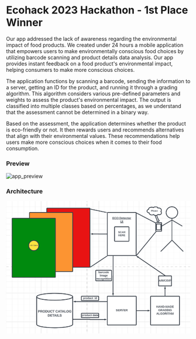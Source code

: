 # Ecohack 2023 Hackathon - 1st Place Winner

Our app addressed the lack of awareness regarding the environmental impact of food products. We created under 24 hours a mobile application that empowers users to make environmentally conscious food choices by utilizing barcode scanning and product details data analysis. Our app provides instant feedback on a food product's environmental impact, helping consumers to make more conscious choices.

The application functions by scanning a barcode, sending the information to a server, getting an ID for the product, and running it through a grading algorithm. This algorithm considers various pre-defined parameters and weights to assess the product's environmental impact. The output is classified into multiple classes based on percentages, as we understand that the assessment cannot be determined in a binary way.

Based on the assessment, the application determines whether the product is eco-friendly or not. It then rewards users and recommends alternatives that align with their environmental values. These recommendations help users make more conscious choices when it comes to their food consumption.

### Preview
![app_preview](app_preview.gif)

### Architecture
![architecture](architecture.png)
